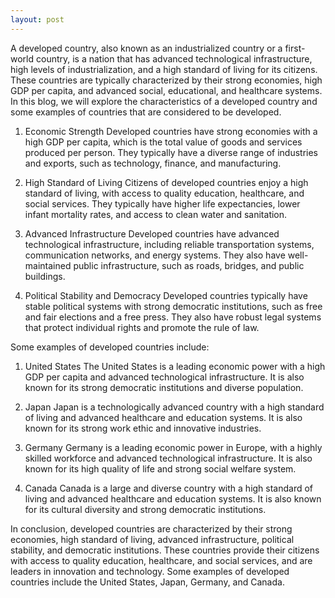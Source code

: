 ```yaml
---
layout: post
---
```

A developed country, also known as an industrialized country or a first-world country, is a nation that has advanced technological infrastructure, high levels of industrialization, and a high standard of living for its citizens. These countries are typically characterized by their strong economies, high GDP per capita, and advanced social, educational, and healthcare systems. In this blog, we will explore the characteristics of a developed country and some examples of countries that are considered to be developed.

1. Economic Strength
Developed countries have strong economies with a high GDP per capita, which is the total value of goods and services produced per person. They typically have a diverse range of industries and exports, such as technology, finance, and manufacturing.

2. High Standard of Living
Citizens of developed countries enjoy a high standard of living, with access to quality education, healthcare, and social services. They typically have higher life expectancies, lower infant mortality rates, and access to clean water and sanitation.

3. Advanced Infrastructure
Developed countries have advanced technological infrastructure, including reliable transportation systems, communication networks, and energy systems. They also have well-maintained public infrastructure, such as roads, bridges, and public buildings.

4. Political Stability and Democracy
Developed countries typically have stable political systems with strong democratic institutions, such as free and fair elections and a free press. They also have robust legal systems that protect individual rights and promote the rule of law.

Some examples of developed countries include:

1. United States
The United States is a leading economic power with a high GDP per capita and advanced technological infrastructure. It is also known for its strong democratic institutions and diverse population.

2. Japan
Japan is a technologically advanced country with a high standard of living and advanced healthcare and education systems. It is also known for its strong work ethic and innovative industries.

3. Germany
Germany is a leading economic power in Europe, with a highly skilled workforce and advanced technological infrastructure. It is also known for its high quality of life and strong social welfare system.

4. Canada
Canada is a large and diverse country with a high standard of living and advanced healthcare and education systems. It is also known for its cultural diversity and strong democratic institutions.

In conclusion, developed countries are characterized by their strong economies, high standard of living, advanced infrastructure, political stability, and democratic institutions. These countries provide their citizens with access to quality education, healthcare, and social services, and are leaders in innovation and technology. Some examples of developed countries include the United States, Japan, Germany, and Canada.